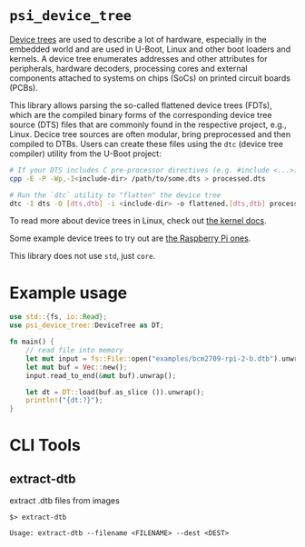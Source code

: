 # `psi_device_tree`

[Device trees](https://devicetree.org) are used to describe a lot of hardware, especially in the embedded world and are used in U-Boot, Linux and other boot loaders and kernels. A device tree enumerates addresses and other attributes for peripherals, hardware decoders, processing cores and external components attached to systems on chips (SoCs) on printed circuit boards (PCBs).

This library allows parsing the so-called flattened device trees (FDTs), which are the compiled binary forms of the corresponding device tree source (DTS) files that are commonly found in the respective project, e.g., Linux. Decice tree sources are often modular, bring preprocessed and then compiled to DTBs. Users can create these files using the `dtc` (device tree compiler) utility from the U-Boot project:

```bash
# If your DTS includes C pre-processor directives (e.g. #include <...>), run the `cpp` utillity
cpp -E -P -Wp,-I<include-dir> /path/to/some.dts > processed.dts

# Run the `dtc` utility to "flatten" the device tree
dtc -I dts -O [dts,dtb] -i <include-dir> -o flattened.[dts,dtb] processed.dts
```

To read more about device trees in Linux, check out [the kernel docs](https://git.kernel.org/cgit/linux/kernel/git/torvalds/linux.git/plain/Documentation/devicetree/booting-without-of.txt?id=HEAD).

Some example device trees to try out are [the Raspberry Pi ones](https://github.com/raspberrypi/firmware/tree/master/boot).

This library does not use `std`, just `core`.

# Example usage

```rust
use std::{fs, io::Read};
use psi_device_tree::DeviceTree as DT;

fn main() {
    // read file into memory
    let mut input = fs::File::open("examples/bcm2709-rpi-2-b.dtb").unwrap();
    let mut buf = Vec::new();
    input.read_to_end(&mut buf).unwrap();

    let dt = DT::load(buf.as_slice ()).unwrap();
    println!("{dt:?}");
}
```

# CLI Tools

## extract-dtb

extract .dtb files from images

```
$> extract-dtb

Usage: extract-dtb --filename <FILENAME> --dest <DEST> 
```
